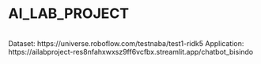 # AI_LAB_PROJECT
<br>
Dataset: https://universe.roboflow.com/testnaba/test1-ridk5
Application: https://ailabproject-res8nfahxwxsz9ff6vcfbx.streamlit.app/chatbot_bisindo
